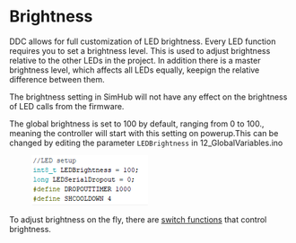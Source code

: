 # Brightness

DDC allows for full customization of LED brightness. Every LED function requires you to set a brightness level. This is used to adjust brightness relative to the other LEDs in the project. In addition there is a master brightness level, which affects all LEDs equally, keepign the relative difference between them.

The brightness setting in SimHub will not have any effect on the brightness of LED calls from the firmware.&#x20;

The global brightness is set to 100 by default, ranging from 0 to 100., meaning the controller will start with this setting on powerup.This can be changed by editing the parameter `LEDBrightness` in 12\_GlobalVariables.ino

<figure><img src="../../../../.gitbook/assets/image (14).png" alt=""><figcaption></figcaption></figure>

To adjust brightness on the fly, there are [switch functions](../../../../switch-library/led-control.md) that control brightness.
